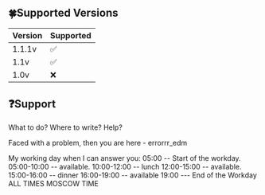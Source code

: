 ## 🍀Supported Versions

| Version | Supported          |
| ------- | ------------------ |
| 1.1.1v  | :white_check_mark: |
| 1.1v    | :white_check_mark: |
| 1.0v    | :x:                |

## ❓Support

What to do? Where to write? Help?

Faced with a problem, then you are here - errorrr_edm

My working day when I can answer you:
05:00 -- Start of the workday.
05:00-10:00 -- available.
10:00-12:00 -- lunch
12:00-15:00 -- available.
15:00-16:00 -- dinner
16:00-19:00 -- available
19:00 --- End of the Workday
ALL TIMES MOSCOW TIME
